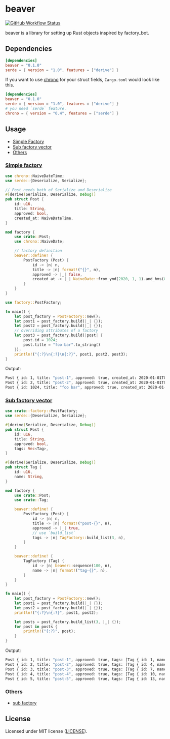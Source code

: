 # beaver

[![GitHub Workflow Status](https://img.shields.io/github/workflow/status/TaKO8Ki/beaver/CI/master)](https://github.com/TaKO8Ki/beaver/actions)

beaver is a library for setting up Rust objects inspired by factory_bot.

## Dependencies

```toml
[dependencies]
beaver = "0.1.0"
serde = { version = "1.0", features = ["derive"] }
```

If you want to use [chrono](https://docs.rs/chrono/) for your struct fields, `Cargo.toml` would look like this. 

```toml
[dependencies]
beaver = "0.1.0"
serde = { version = "1.0", features = ["derive"] }
# you need `serde` feature.
chrono = { version = "0.4", features = ["serde"] }
```

## Usage

- [Simple Factory](#simple-factory)
- [Sub factory vector](#sub-factory-vector)
- [Others](#others)

### [Simple factory](examples/simple.rs)

```rust
use chrono::NaiveDateTime;
use serde::{Deserialize, Serialize};

// Post needs both of Serialize and Deserialize
#[derive(Serialize, Deserialize, Debug)]
pub struct Post {
    id: u16,
    title: String,
    approved: bool,
    created_at: NaiveDateTime,
}

mod factory {
    use crate::Post;
    use chrono::NaiveDate;

    // factory definition
    beaver::define! {
        PostFactory (Post) {
            id -> |n| n,
            title -> |n| format!("{}", n),
            approved -> |_| false,
            created_at -> |_| NaiveDate::from_ymd(2020, 1, 1).and_hms(0, 0, 0),
        }
    }
}

use factory::PostFactory;

fn main() {
    let post_factory = PostFactory::new();
    let post1 = post_factory.build(|_| {});
    let post2 = post_factory.build(|_| {});
    // overriding attributes of a factory
    let post3 = post_factory.build(|post| {
        post.id = 1024;
        post.title = "foo bar".to_string()
    });
    println!("{:?}\n{:?}\n{:?}", post1, post2, post3);
}
```

Output:

```sh
Post { id: 1, title: "post-1", approved: true, created_at: 2020-01-01T00:00:00 }
Post { id: 2, title: "post-2", approved: true, created_at: 2020-01-01T00:00:00 }
Post { id: 1024, title: "foo bar", approved: true, created_at: 2020-01-01T00:00:00 }
```

### [Sub factory vector](examples/sub_factory_vector.rs)

```rust
use crate::factory::PostFactory;
use serde::{Deserialize, Serialize};

#[derive(Serialize, Deserialize, Debug)]
pub struct Post {
    id: u16,
    title: String,
    approved: bool,
    tags: Vec<Tag>,
}

#[derive(Serialize, Deserialize, Debug)]
pub struct Tag {
    id: u16,
    name: String,
}

mod factory {
    use crate::Post;
    use crate::Tag;

    beaver::define! {
        PostFactory (Post) {
            id -> |n| n,
            title -> |n| format!("post-{}", n),
            approved -> |_| true,
            // use `build_list`
            tags -> |n| TagFactory::build_list(3, n),
        }
    }

    beaver::define! {
        TagFactory (Tag) {
            id -> |n| beaver::sequence(100, n),
            name -> |n| format!("tag-{}", n),
        }
    }
}

fn main() {
    let post_factory = PostFactory::new();
    let post1 = post_factory.build(|_| {});
    let post2 = post_factory.build(|_| {});
    println!("{:?}\n{:?}", post1, post2);

    let posts = post_factory.build_list(3, |_| {});
    for post in posts {
        println!("{:?}", post);
    }
}
```

Output:

```sh
Post { id: 1, title: "post-1", approved: true, tags: [Tag { id: 1, name: "tag-1" }, Tag { id: 2, name: "tag-2" }, Tag { id: 3, name: "tag-3" }] }
Post { id: 2, title: "post-2", approved: true, tags: [Tag { id: 4, name: "tag-4" }, Tag { id: 5, name: "tag-5" }, Tag { id: 6, name: "tag-6" }] }
Post { id: 3, title: "post-3", approved: true, tags: [Tag { id: 7, name: "tag-7" }, Tag { id: 8, name: "tag-8" }, Tag { id: 9, name: "tag-9" }] }
Post { id: 4, title: "post-4", approved: true, tags: [Tag { id: 10, name: "tag-10" }, Tag { id: 11, name: "tag-11" }, Tag { id: 12, name: "tag-12" }] }
Post { id: 5, title: "post-5", approved: true, tags: [Tag { id: 13, name: "tag-13" }, Tag { id: 14, name: "tag-14" }, Tag { id: 15, name: "tag-15" }] }
```

### Others

- [sub factory](examples/sub_factory.rs)

## License

Licensed under MIT license ([LICENSE](LICENSE)).
